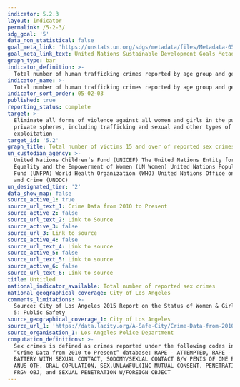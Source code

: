 ```yaml
---
indicator: 5.2.3
layout: indicator
permalink: /5-2-3/
sdg_goal: '5'
data_non_statistical: false
goal_meta_link: 'https://unstats.un.org/sdgs/metadata/files/Metadata-05-02-02.pdf'
goal_meta_link_text: United Nations Sustainable Development Goals Metadata (PDF 294 KB)
graph_type: bar
indicator_definition: >-
  Total number of human trafficking crimes reported by age group and gender
indicator_name: >-
  Total number of human trafficking crimes reported by age group and gender
indicator_sort_order: 05-02-03
published: true
reporting_status: complete
target: >-
  Eliminate all forms of violence against all women and girls in the public and
  private spheres, including trafficking and sexual and other types of
  exploitation
target_id: '5.2'
graph_title: Total number of victims 15 and over of reported sex crimes
un_custodian_agency: >-
  United Nations Children’s Fund (UNICEF) The United Nations Entity for Gender
  Equality and the Empowerment of Women (UN Women) United Nations Population
  Fund (UNFPA) World Health Organization (WHO) United Nations Office on Drugs
  and Crime (UNODC)  
un_designated_tier: '2'
data_show_map: false
source_active_1: true
source_url_text_1: Crime Data from 2010 to Present
source_active_2: false
source_url_text_2: Link to Source
source_active_3: false
source_url_3: Link to source
source_active_4: false
source_url_text_4: Link to source
source_active_5: false
source_url_text_5: Link to source
source_active_6: false
source_url_text_6: Link to source
title: Untitled
national_indicator_available: Total number of reported sex crimes
national_geographical_coverage: City of Los Angeles
comments_limitations: >-
  Source: City of Los Angeles 2015 Report on the Status of Women & Girls, Part
  5: Public Safety
source_geographical_coverage_1: City of Los Angeles
source_url_1: 'https://data.lacity.org/A-Safe-City/Crime-Data-from-2010-to-Present/63jg-8b9z'
source_organisation_1: Los Angeles Police Department
computation_definitions: >-
  Sex crimes is defined as crimes reported under the following codes in the LAPD
  “Crime Data from 2010 to Present” database: RAPE - ATTEMPTED, RAPE - FORCIBLE,
  BATTERY WITH SEXUAL CONTACT, SODOMY/SEXUAL CONTACT B/W PENIS OF ONE PERS TO
  ANUS OTH, ORAL COPULATION, SEX,UNLAWFUL(INC MUTUAL CONSENT, PENETRATION W/
  FRGN OBJ, and SEXUAL PENETRATION W/FOREIGN OBJECT
---
```

